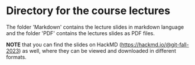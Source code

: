 # Directory for the course lectures

The folder 'Markdown' contains the lecture slides in markdown language and the folder 'PDF' contains the lectures slides as PDF files. 

**NOTE** that you can find the slides on HackMD (https://hackmd.io/@git-fall-2023) as well, where they can be viewed and downloaded in different formats. 
